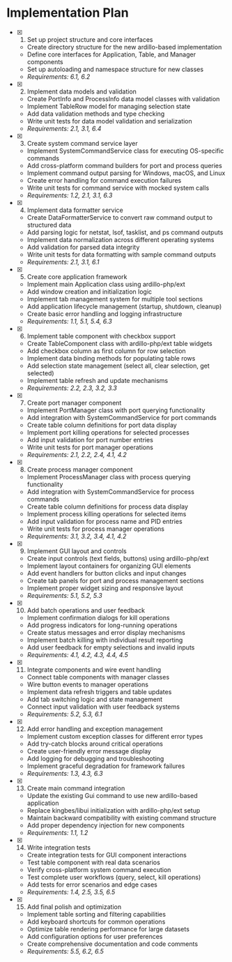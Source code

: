 # Implementation Plan

- [x] 1. Set up project structure and core interfaces
  - Create directory structure for the new ardillo-based implementation
  - Define core interfaces for Application, Table, and Manager components
  - Set up autoloading and namespace structure for new classes
  - _Requirements: 6.1, 6.2_

- [x] 2. Implement data models and validation
  - Create PortInfo and ProcessInfo data model classes with validation
  - Implement TableRow model for managing selection state
  - Add data validation methods and type checking
  - Write unit tests for data model validation and serialization
  - _Requirements: 2.1, 3.1, 6.4_

- [x] 3. Create system command service layer
  - Implement SystemCommandService class for executing OS-specific commands
  - Add cross-platform command builders for port and process queries
  - Implement command output parsing for Windows, macOS, and Linux
  - Create error handling for command execution failures
  - Write unit tests for command service with mocked system calls
  - _Requirements: 1.2, 2.1, 3.1, 6.3_

- [x] 4. Implement data formatter service
  - Create DataFormatterService to convert raw command output to structured data
  - Add parsing logic for netstat, lsof, tasklist, and ps command outputs
  - Implement data normalization across different operating systems
  - Add validation for parsed data integrity
  - Write unit tests for data formatting with sample command outputs
  - _Requirements: 2.1, 3.1, 6.1_

- [x] 5. Create core application framework
  - Implement main Application class using ardillo-php/ext
  - Add window creation and initialization logic
  - Implement tab management system for multiple tool sections
  - Add application lifecycle management (startup, shutdown, cleanup)
  - Create basic error handling and logging infrastructure
  - _Requirements: 1.1, 5.1, 5.4, 6.3_

- [x] 6. Implement table component with checkbox support
  - Create TableComponent class with ardillo-php/ext table widgets
  - Add checkbox column as first column for row selection
  - Implement data binding methods for populating table rows
  - Add selection state management (select all, clear selection, get selected)
  - Implement table refresh and update mechanisms
  - _Requirements: 2.2, 2.3, 3.2, 3.3_

- [x] 7. Create port manager component
  - Implement PortManager class with port querying functionality
  - Add integration with SystemCommandService for port commands
  - Create table column definitions for port data display
  - Implement port killing operations for selected processes
  - Add input validation for port number entries
  - Write unit tests for port manager operations
  - _Requirements: 2.1, 2.2, 2.4, 4.1, 4.2_

- [x] 8. Create process manager component
  - Implement ProcessManager class with process querying functionality
  - Add integration with SystemCommandService for process commands
  - Create table column definitions for process data display
  - Implement process killing operations for selected items
  - Add input validation for process name and PID entries
  - Write unit tests for process manager operations
  - _Requirements: 3.1, 3.2, 3.4, 4.1, 4.2_

- [x] 9. Implement GUI layout and controls
  - Create input controls (text fields, buttons) using ardillo-php/ext
  - Implement layout containers for organizing GUI elements
  - Add event handlers for button clicks and input changes
  - Create tab panels for port and process management sections
  - Implement proper widget sizing and responsive layout
  - _Requirements: 5.1, 5.2, 5.3_

- [x] 10. Add batch operations and user feedback
  - Implement confirmation dialogs for kill operations
  - Add progress indicators for long-running operations
  - Create status messages and error display mechanisms
  - Implement batch killing with individual result reporting
  - Add user feedback for empty selections and invalid inputs
  - _Requirements: 4.1, 4.2, 4.3, 4.4, 4.5_

- [x] 11. Integrate components and wire event handling
  - Connect table components with manager classes
  - Wire button events to manager operations
  - Implement data refresh triggers and table updates
  - Add tab switching logic and state management
  - Connect input validation with user feedback systems
  - _Requirements: 5.2, 5.3, 6.1_

- [x] 12. Add error handling and exception management
  - Implement custom exception classes for different error types
  - Add try-catch blocks around critical operations
  - Create user-friendly error message display
  - Add logging for debugging and troubleshooting
  - Implement graceful degradation for framework failures
  - _Requirements: 1.3, 4.3, 6.3_

- [x] 13. Create main command integration
  - Update the existing Gui command to use new ardillo-based application
  - Replace kingbes/libui initialization with ardillo-php/ext setup
  - Maintain backward compatibility with existing command structure
  - Add proper dependency injection for new components
  - _Requirements: 1.1, 1.2_

- [x] 14. Write integration tests
  - Create integration tests for GUI component interactions
  - Test table component with real data scenarios
  - Verify cross-platform system command execution
  - Test complete user workflows (query, select, kill operations)
  - Add tests for error scenarios and edge cases
  - _Requirements: 1.4, 2.5, 3.5, 6.5_

- [x] 15. Add final polish and optimization
  - Implement table sorting and filtering capabilities
  - Add keyboard shortcuts for common operations
  - Optimize table rendering performance for large datasets
  - Add configuration options for user preferences
  - Create comprehensive documentation and code comments
  - _Requirements: 5.5, 6.2, 6.5_